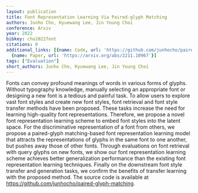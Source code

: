 ```yaml
---
layout: publication
title: Font Representation Learning Via Paired-glyph Matching
authors: Junho Cho, Kyuewang Lee, Jin Young Choi
conference: Arxiv
year: 2022
bibkey: cho2022font
citations: 0
additional_links: [{name: Code, url: 'https://github.com/junhocho/paired-glyph-matching'},
  {name: Paper, url: 'https://arxiv.org/abs/2211.10967'}]
tags: ["Evaluation"]
short_authors: Junho Cho, Kyuewang Lee, Jin Young Choi
---
```

Fonts can convey profound meanings of words in various forms of glyphs.
Without typography knowledge, manually selecting an appropriate font or
designing a new font is a tedious and painful task. To allow users to explore
vast font styles and create new font styles, font retrieval and font style
transfer methods have been proposed. These tasks increase the need for learning
high-quality font representations. Therefore, we propose a novel font
representation learning scheme to embed font styles into the latent space. For
the discriminative representation of a font from others, we propose a
paired-glyph matching-based font representation learning model that attracts
the representations of glyphs in the same font to one another, but pushes away
those of other fonts. Through evaluations on font retrieval with query glyphs
on new fonts, we show our font representation learning scheme achieves better
generalization performance than the existing font representation learning
techniques. Finally on the downstream font style transfer and generation tasks,
we confirm the benefits of transfer learning with the proposed method. The
source code is available at https://github.com/junhocho/paired-glyph-matching.